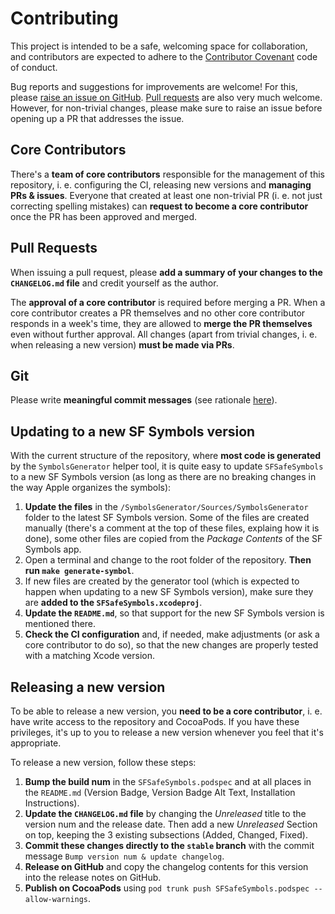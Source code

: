 # Contributing

This project is intended to be a safe, welcoming space for collaboration, and contributors are expected to adhere to the [Contributor Covenant](http://contributor-covenant.org) code of conduct.

Bug reports and suggestions for improvements are welcome! For this, please [raise an issue on GitHub](https://github.com/piknotech/SFSafeSymbols/issues). [Pull requests](https://github.com/piknotech/SFSafeSymbols/pulls) are also very much welcome. However, for non-trivial changes, please make sure to raise an issue before opening up a PR that addresses the issue.

## Core Contributors

There's a **team of core contributors** responsible for the management of this repository, i. e. configuring the CI, releasing new versions and **managing PRs & issues**. Everyone that created at least one non-trivial PR (i. e. not just correcting spelling mistakes) can **request to become a core contributor** once the PR has been approved and merged. 

## Pull Requests

When issuing a pull request, please **add a summary of your changes to the `CHANGELOG.md` file** and credit yourself as the author.

The **approval of a core contributor** is required before merging a PR. When a core contributor creates a PR themselves and no other core contributor responds in a week's time, they are allowed to **merge the PR themselves** even without further approval. All changes (apart from trivial changes, i. e. when releasing a new version) **must be made via PRs**.

## Git

Please write **meaningful commit messages** (see rationale [here](http://chris.beams.io/posts/git-commit/)).

## Updating to a new SF Symbols version

With the current structure of the repository, where **most code is generated** by the `SymbolsGenerator` helper tool, it is quite easy to update `SFSafeSymbols` to a new SF Symbols version (as long as there are no breaking changes in the way Apple organizes the symbols):

1. **Update the files** in the `/SymbolsGenerator/Sources/SymbolsGenerator` folder to the latest SF Symbols version. Some of the files are created manually (there's a comment at the top of these files, explaing how it is done), some other files are copied from the *Package Contents* of the SF Symbols app.
2. Open a terminal and change to the root folder of the repository. **Then run `make generate-symbol`**.
3. If new files are created by the generator tool (which is expected to happen when updating to a new SF Symbols version), make sure they are **added to the `SFSafeSymbols.xcodeproj`**.
4. **Update the `README.md`**, so that support for the new SF Symbols version is mentioned there.
5. **Check the CI configuration** and, if needed, make adjustments (or ask a core contributor to do so), so that the new changes are properly tested with a matching Xcode version.

## Releasing a new version

To be able to release a new version, you **need to be a core contributor**, i. e. have write access to the repository and CocoaPods. If you have these privileges, it's up to you to release a new version whenever you feel that it's appropriate.

To release a new version, follow these steps:

1. **Bump the build num** in the `SFSafeSymbols.podspec` and at all places in the `README.md` (Version Badge, Version Badge Alt Text, Installation Instructions).
2. **Update the `CHANGELOG.md` file** by changing the *Unreleased* title to the version num and the release date. Then add a new *Unreleased* Section on top, keeping the 3 existing subsections (Added, Changed, Fixed).
3. **Commit these changes directly to the `stable` branch** with the commit message `Bump version num & update changelog`.
4. **Release on GitHub** and copy the changelog contents for this version into the release notes on GitHub.
5. **Publish on CocoaPods** using `pod trunk push SFSafeSymbols.podspec --allow-warnings`.
